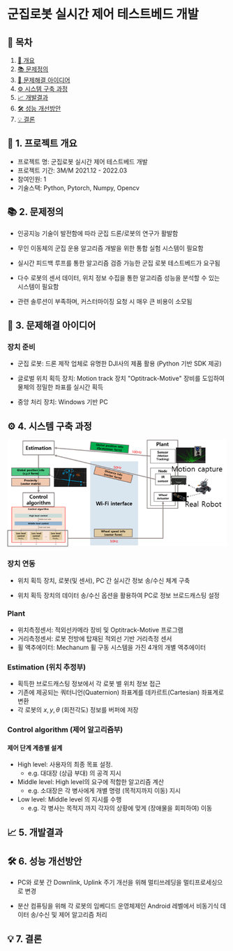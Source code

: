 # 군집로봇 실시간 제어 테스트베드 개발

## 📗 목차

1. [📝 개요](#📝-1.-프로젝트-개요)
2. [📚 문제정의](#📚-2.-문제정의)
3. [📃 문제해결 아이디어](#📃-3.-문제해결-아이디어)
4. [⚙️ 시스템 구축 과정](#⚙️-4.-시스템-구축-과정)
5. [📈 개발결과](#📈-5.-개발결과)
6. [🛠️ 성능 개선방안](#-6.-성능-개선방안)
7. [💡 결론](#💡-7.-결론)

## **📝 1. 프로젝트 개요**
- 프로젝트 명: 군집로봇 실시간 제어 테스트베드 개발
- 프로젝트 기간: 3M/M 2021.12 - 2022.03
- 참여인원: 1
- 기술스택: Python, Pytorch, Numpy, Opencv


## **📚 2. 문제정의**
- 인공지능 기술이 발전함에 따라 군집 드론/로봇의 연구가 활발함

- 무인 이동체의 군집 운용 알고리즘 개발을 위한 통합 실험 시스템이 필요함

- 실시간 피드백 루프를 통한 알고리즘 검증 가능한 군집 로봇 테스트베드가 요구됨

- 다수 로봇의 센서 데이터, 위치 정보 수집을 통한 알고리즘 성능을 분석할 수 있는 시스템이 필요함

-  관련 솔루션이 부족하며, 커스터마이징 요청 시 매우 큰 비용이 소모됨


## **📃 3. 문제해결 아이디어**
### 장치 준비
- 군집 로봇: 드론 제작 업체로 유명한 DJI사의 제품 활용 (Python 기반 SDK 제공)

- 글로벌 위치 획득 장치: Motion track 장치 "Optitrack-Motive" 장비를 도입하여 물체의 정밀한 좌표를 실시간 획득

- 중앙 처리 장치: Windows 기반 PC


## **⚙️ 4. 시스템 구축 과정**
![system-framework](./img/군집로봇테스트베드프레임워크.png)
### 장치 연동
- 위치 획득 장치, 로봇(및 센서), PC 간 실시간 정보 송/수신 체계 구축

- 위치 획득 장치의 데이터 송/수신 옵션을 활용하여 PC로 정보 브로드캐스팅 설정

### Plant
- 위치측정센서: 적외선카메라 장비 및 Optitrack-Motive 프로그램
- 거리측정센서: 로봇 전방에 탑재된 적외선 기반 거리측정 센서
- 휠 액추에이터: Mechanum 휠 구동 시스템을 가진 4개의 개별 액추에이터

### Estimation (위치 추정부)
- 획득한 브로드캐스팅 정보에서 각 로봇 별 위치 정보 접근
- 기존에 제공되는 쿼터니언(Quaternion) 좌표계를 데카르트(Cartesian) 좌표계로 변환
- 각 로봇의 $x, y, \theta$ (회전각도) 정보를 버퍼에 저장

### Control algorithm (제어 알고리즘부)
#### 제어 단계 계층별 설계
- High level: 사용자의 최종 목표 설정.
    - e.g. 대대장 (상급 부대) 의 공격 지시
- Middle level: High level의 요구에 적합한 알고리즘 계산
    - e.g. 소대장은 각 병사에게 개별 명령 (목적지까지 이동) 지시
- Low level: Middle level 의 지시를 수행
    - e.g. 각 병사는 목적지 까지 각자의 상황에 맞게 (장애물을 회피하여) 이동

###



## **📈 5. 개발결과**

## **🛠️ 6. 성능 개선방안**
- PC와 로봇 간 Downlink, Uplink 주기 개선을 위해 멀티쓰레딩을 멀티프로세싱으로 변경

- 분산 컴퓨팅을 위해 각 로봇의 임베디드 운영체제인 Android 레벨에서 비동기식 데이터 송/수신 및 제어 알고리즘 처리

## **💡 7. 결론**
